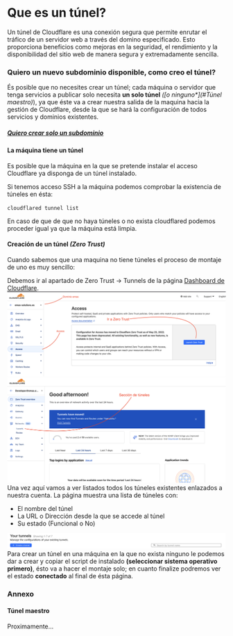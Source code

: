 # Que es un túnel?
Un túnel de Cloudflare es una conexión segura que permite enrutar el tráfico de un servidor web a través del domino especificado. Esto proporciona beneficios como mejoras en la seguridad, el rendimiento y la disponibilidad del sitio web de manera segura y extremadamente sencilla.

### Quiero un nuevo subdominio disponible, como creo el túnel?
És posible que no necesites crear un túnel; cada máquina o servidor que tenga servicios a publicar solo necesita __un solo túnel__ _([o ninguno*](#Túnel maestro)_),
ya que éste va a crear nuestra salida de la maquina hacia la gestión de Cloudflare, desde la que se hará la configuración de todos servicios y dominios existentes.

##### [Quiero crear solo un subdominio](basic_config.md)

#### La máquina tiene un túnel
Es posible que la máquina en la que se pretende instalar el acceso Cloudflare ya
disponga de un túnel instalado.  

Si tenemos acceso SSH a la máquina podemos comprobar la existencia de túneles en
ésta:  

`cloudflared tunnel list`

En caso de que de que no haya túneles o no exista cloudflared podemos proceder igual ya que la máquina está limpia.

#### Creación de un túnel _(Zero Trust)_
Cuando sabemos que una maquina no tiene túneles el proceso de montaje de uno es muy sencillo:  

Debemos ir al apartado de Zero Trust → Tunnels de la página [Dashboard de Cloudflare](https://one.dash.cloudflare.com/).
![DemoZeroTrust](ZeroTrust.png)
![SeccionTunelesDemo](Tuneles.png)
Una vez aquí vamos a ver listados todos los túneles existentes enlazados a nuestra cuenta.
La página muestra una lista de túneles con:  
 
- El nombre del túnel  
- La URL o Dirección desde la que se accede al túnel  
- Su estado (Funcional o No)  

![CrearTunel](CreateTunel.png)
Para crear un túnel en una máquina en la que no exista ninguno le podemos dar a crear
y copiar el script de instalado __(seleccionar sistema operativo primero)__, ésto va a hacer el montaje solo; en cuanto finalize podremos ver el estado __conectado__ al final de ésta página.  

### Annexo
#### Túnel maestro
Proximamente...

<style>
.search-results {
  display: none;
}
</style>
